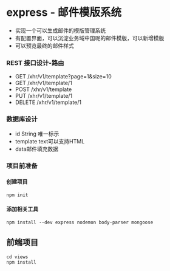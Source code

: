 # express - 邮件模版系统

- 实现一个可以生成邮件的模版管理系统
- 有配置界面，可以沉淀业务域中国呢的邮件模版，可以新增模版
- 可以预览最终的邮件样式

### REST 接口设计-路由
- GET /xhr/v1/template?page=1&size=10
- GET /xhr/v1/template/1
- POST /xhr/v1/template
- PUT /xhr/v1/template/1
- DELETE /xhr/v1/template/1

### 数据库设计 
- id String 唯一标示
- template text可以支持HTML
- data邮件填充数据

### 项目前准备
#### 创建项目
```````
npm init
```````
#### 添加相关工具 
```````
npm install --dev express nodemon body-parser mongoose
```````

## 前端项目
``````
cd views
npm install
``````